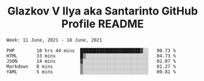 <h1 align="center">Glazkov V Ilya aka Santarinto GitHub Profile README</h1>

<!--START_SECTION:waka-->
```text
Week: 11 June, 2021 - 18 June, 2021

PHP        10 hrs 44 mins  ██████████████████████▓░░   90.73 % 
HTML       33 mins         █▒░░░░░░░░░░░░░░░░░░░░░░░   04.73 % 
JSON       14 mins         ▓░░░░░░░░░░░░░░░░░░░░░░░░   02.07 % 
Markdown   8 mins          ▒░░░░░░░░░░░░░░░░░░░░░░░░   01.27 % 
YAML       5 mins          ▒░░░░░░░░░░░░░░░░░░░░░░░░   00.81 % 
```
<!--END_SECTION:waka-->